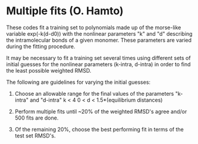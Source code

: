 # Multiple fits (O. Hamto)

These codes fit a training set to polynomials made up of the morse-like variable exp(-k(d-d0)) with the nonlinear parameters "k" and "d" describing the intramolecular bonds of a given monomer. These parameters are varied during the fitting procedure. 

It may be necessary to fit a training set several times using different sets of initial guesses for the nonlinear parameters (k-intra, d-intra) in order to find the least possible weighted RMSD.

The following are guidelines for varying the initial guesses:

1. Choose an allowable range for the final values of the parameters "k-intra" and "d-intra"
	k < 4
	0 < d < 1.5*(equilibrium distances)

2. Perform multiple fits until ~20% of the weighted RMSD's agree and/or 500 fits are done.

3. Of the remaining 20%, choose the best performing fit in terms of the test set RMSD's.
